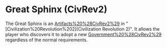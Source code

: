 # Great Sphinx (CivRev2)

The Great Sphinx is an [Artifacts%20%28CivRev2%29](artifact) in "[Civilization%20Revolution%202](Civilization Revolution 2)". It allows the player who discovers it to adopt a new [Government%20%28CivRev2%29](government) regardless of the normal requirements.